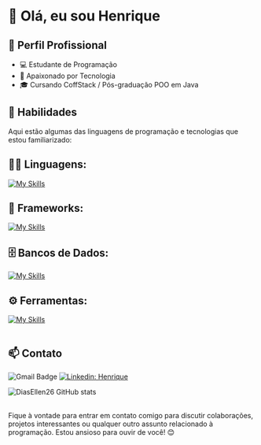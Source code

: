 
# 👋 Olá, eu sou Henrique

## 💼 Perfil Profissional

- 💻 Estudante de Programação
- 🌱 Apaixonado por Tecnologia
- 🎓 Cursando CoffStack / Pós-graduação POO em Java

## 🚀 Habilidades

Aqui estão algumas das linguagens de programação e tecnologias que estou familiarizado:

## 👨‍💻 Linguagens: 
[![My Skills](https://skillicons.dev/icons?i=java,typescript,javascript)](https://skillicons.dev)

## 🧰 Frameworks: 
[![My Skills](https://skillicons.dev/icons?i=react,django)](https://skillicons.dev)

## 🗄️ Bancos de Dados: 
[![My Skills](https://skillicons.dev/icons?i=mysql,mongo,firebase)](https://skillicons.dev)
## ⚙️ Ferramentas:
[![My Skills](https://skillicons.dev/icons?i=git,github,visualstudio,idea)](https://skillicons.dev)<br><br>

## 📫 Contato

![Gmail Badge](https://img.shields.io/badge/-hrocontato@gmail.com-006bed?style=flat-square&logo=Gmail&logoColor=white&link=mailto:hrocontato@gmail.com)
[![Linkedin: Henrique](https://img.shields.io/badge/-henriquerodrigues-blue?style=flat-square&logo=Linkedin&logoColor=white&link=https://www.linkedin.com/in/devellenias/)](https://www.linkedin.com/in/henrique-rodriguesoliveira/)

![DiasEllen26 GitHub stats](https://github-readme-stats.vercel.app/api?username=HenriqueRodriguesOliveira&show_icons=true&theme=dark) <br><br>

Fique à vontade para entrar em contato comigo para discutir colaborações, projetos interessantes ou qualquer outro assunto relacionado à programação. Estou ansioso para ouvir de você! 😊

